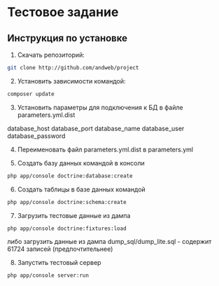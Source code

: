 Тестовое задание
================

## Инструкция по установке

1. Скачать репозиторий:

  ```bash
  git clone http://github.com/andweb/project
  ```

2. Установить зависимости командой:
  ```bash
  composer update
  ```

3. Установить параметры для подключения к БД в файле parameters.yml.dist

  database_host database_port database_name database_user database_password

4. Переименовать файл parameters.yml.dist в parameters.yml

5. Создать базу данных командой в консоли
  ```bash
  php app/console doctrine:database:create
  ```

6. Создать таблицы в базе данных командой
  ```bash
  php app/console doctrine:schema:create
  ```

7. Загрузить тестовые данные из дампа
  ```bash
  php app/console doctrine:fixtures:load
  ```
  
  либо загрузить данные из дампа
  dump_sql/dump_lite.sql - содержит 61724 записей (предпочтительнее)

8. Запустить тестовый сервер
  ```bash
  php app/console server:run
  ```
